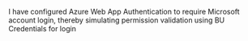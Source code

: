  I have configured Azure Web App Authentication to require Microsoft account login, thereby simulating permission validation using BU Credentials for login
